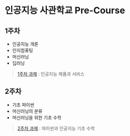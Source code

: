 # 인공지능 사관학교 Pre-Course

## 1주차
- 인공지능 개론
- 인지컴퓨팅
- 머신러닝
- 딥러닝

> [1주차 과제](./1주차과제.ipynb) : 인공지능 제품과 서비스 


## 2주차
- 기초 파이썬
- 머신러닝의 분류
- 머신러닝을 위한 기초 수학

> [2주차 과제](./2주차과제.ipynb) : 파이썬과 인공지능 기초 수학

